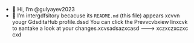 - 👋 Hi, I’m @gulyayev2023
- 👀 I’m intergdfsitory becacuse its `README.md` (this file) appears xcvvn yougr GdsditаHub profile.dssd
You can click the Prevvcvbxiew linxcvk to вапtake a look at your changes.xcvsadsazxcasd
--->
xczxczxczxc
cxd
